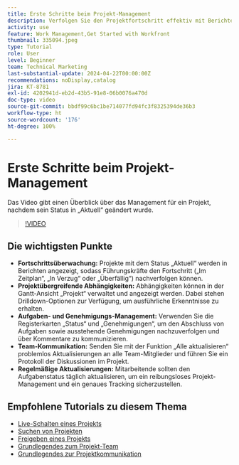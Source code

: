 ```yaml
---
title: Erste Schritte beim Projekt-Management
description: Verfolgen Sie den Projektfortschritt effektiv mit Berichten nach, verwalten Sie Abhängigkeiten über Gantt-Ansichten, überwachen Sie Aufgaben und Genehmigungen, verbessern Sie die Team-Kommunikation und sorgen Sie mit regelmäßigen Aktualisierungen für reibungslose Workflows.
activity: use
feature: Work Management,Get Started with Workfront
thumbnail: 335094.jpeg
type: Tutorial
role: User
level: Beginner
team: Technical Marketing
last-substantial-update: 2024-04-22T00:00:00Z
recommendations: noDisplay,catalog
jira: KT-8781
exl-id: 4202941d-eb2d-43b5-91e8-06b0076a470d
doc-type: video
source-git-commit: bbdf99c6bc1be714077fd94fc3f8325394de36b3
workflow-type: ht
source-wordcount: '176'
ht-degree: 100%

---
```


# Erste Schritte beim Projekt-Management

Das Video gibt einen Überblick über das Management für ein Projekt, nachdem sein Status in „Aktuell“ geändert wurde.

>[!VIDEO](https://video.tv.adobe.com/v/335094/?quality=12&learn=on&enablevpops=1)

## Die wichtigsten Punkte

* **Fortschrittsüberwachung:** Projekte mit dem Status „Aktuell“ werden in Berichten angezeigt, sodass Führungskräfte den Fortschritt („Im Zeitplan“, „In Verzug“ oder „Überfällig“) nachverfolgen können.
* **Projektübergreifende Abhängigkeiten:** Abhängigkeiten können in der Gantt-Ansicht „Projekt“ verwaltet und angezeigt werden. Dabei stehen Drilldown-Optionen zur Verfügung, um ausführliche Erkenntnisse zu erhalten.
* **Aufgaben- und Genehmigungs-Management:** Verwenden Sie die Registerkarten „Status“ und „Genehmigungen“, um den Abschluss von Aufgaben sowie ausstehende Genehmigungen nachzuverfolgen und über Kommentare zu kommunizieren.
* **Team-Kommunikation:** Senden Sie mit der Funktion „Alle aktualisieren“ problemlos Aktualisierungen an alle Team-Mitglieder und führen Sie ein Protokoll der Diskussionen im Projekt.
* **Regelmäßige Aktualisierungen:** Mitarbeitende sollten den Aufgabenstatus täglich aktualisieren, um ein reibungsloses Projekt-Management und ein genaues Tracking sicherzustellen. 


## Empfohlene Tutorials zu diesem Thema

* [Live-Schalten eines Projekts](/help/manage-work/projects/take-a-project-live.md)
* [Suchen von Projekten](/help/manage-work/projects/find-projects.md)
* [Freigeben eines Projekts](/help/manage-work/projects/share-a-project.md)
* [Grundlegendes zum Projekt-Team](/help/manage-work/projects/understand-the-project-team.md)
* [Grundlegendes zur Projektkommunikation](/help/manage-work/projects/understand-project-communication.md)
